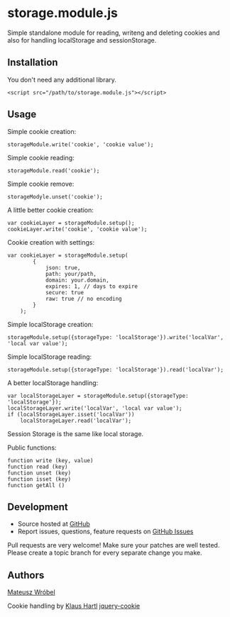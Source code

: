 # storage.module.js

Simple standalone module for reading, writeng and deleting cookies and also for handling localStorage and sessionStorage.


## Installation
You don't need any additional library.

    <script src="/path/to/storage.module.js"></script>

## Usage

Simple cookie creation:

	storageModule.write('cookie', 'cookie value');

Simple cookie reading:

	storageModule.read('cookie');

Simple cookie remove:

	storageModyle.unset('cookie');

A little better cookie creation:

	var cookieLayer = storageModule.setup();
	cookieLayer.write('cookie', 'cookie value');

Cookie creation with settings:

	var cookieLayer = storageModule.setup(
			{
				json: true,
				path: your/path,
				domain: your.domain,
				expires: 1, // days to expire
				secure: true
				raw: true // no encoding
			}
		);

Simple localStorage creation:

	storageModule.setup({storageType: 'localStorage'}).write('localVar', 'local var value');

Simple localStorage reading:

	storageModule.setup({storageType: 'localStorage'}).read('localVar');

A better localStorage handling:

	var localStorageLayer = storageModule.setup({storageType: 'localStorage'});
	localStorageLayer.write('localVar', 'local var value');
	if (localStorageLayer.isset('localVar'))
		localStorageLayer.read('localVar');

Session Storage is the same like local storage.

Public functions:

	function write (key, value)
	function read (key)
	function unset (key)
	function isset (key)
	function getAll ()

## Development

- Source hosted at [GitHub](https://github.com/Okotetto/storage-module-js)
- Report issues, questions, feature requests on [GitHub Issues](https://github.com/Okotetto/storage-module-js/issues)

Pull requests are very welcome! Make sure your patches are well tested. Please create a topic branch for every separate change you make.

## Authors

[Mateusz Wróbel](https://github.com/Okotetto)

Cookie handling by
[Klaus Hartl](https://github.com/carhartl) [jquery-cookie](https://github.com/carhartl/jquery-cookie)
